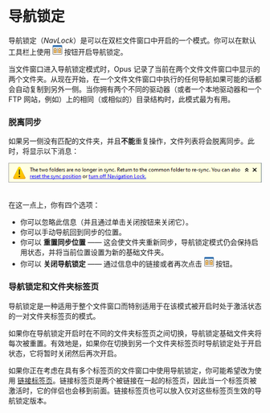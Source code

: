 # 导航锁定

导航锁定（*NavLock*）是可以在双栏文件窗口中开启的一个模式。你可以在默认工具栏上使用 ![](/Manual/images/media/13/navlock_button.png) 按钮开启导航锁定。

当文件窗口进入导航锁定模式时，Opus 记录了当前在两个文件文件窗口中显示的两个文件夹。从现在开始，在一个文件文件窗口中执行的任何导航如果可能的话都会自动复制到另外一侧。当你拥有两个不同的驱动器（或者一个本地驱动器和一个 FTP 网站，例如）上的相同（或相似的）目录结构时，此模式最为有用。

### 脱离同步

如果另一侧没有匹配的文件夹，并且**不能**重复操作，文件列表将会脱离同步。此时，将显示以下消息：

![](/Manual/images/media/13/navlock4.png) 

在这一点上，你有四个选项：

- 你可以忽略此信息（并且通过单击关闭按钮来关闭它）。
- 你可以手动导航回到同步的位置。
- 你可以 **重置同步位置** —— 这会使文件夹重新同步，导航锁定模式仍会保持启用状态，并将当前位置设置为新的基础文件夹。
- 你可以 **关闭导航锁定** —— 通过信息中的链接或者再次点击 ![](/Manual/images/media/13/navlock_button.png) 按钮。

### 导航锁定和文件夹标签页

导航锁定是一种适用于整个文件窗口而特别适用于在该模式被开启时处于激活状态的一对文件夹标签页的模式。

如果你在导航锁定开启时在不同的文件夹标签页之间切换，导航锁定基础文件夹将每次被重置。有效地是，如果你在切换到另一个文件夹标签页时导航锁定处于开启状态，它将暂时关闭然后再次开启。

如果你正在考虑在具有多个标签页的文件窗口中使用导航锁定，你可能希望改为使用 [链接标签页](../tabs/linked_tabs.zh.md)。链接标签页是两个被链接在一起的标签页，因此当一个标签页被激活时，它的伴侣也会移到前面。链接标签页也可以放入仅对这些标签页生效的导航锁定版本。